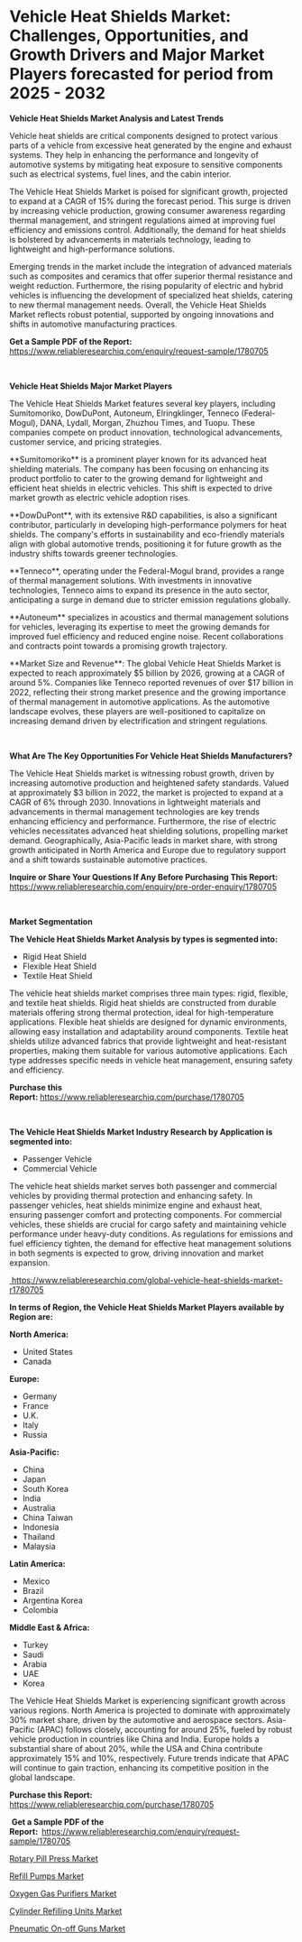 <p><h1>Vehicle Heat Shields Market: Challenges, Opportunities, and Growth Drivers and Major Market Players forecasted for period from 2025 - 2032</h1></p><p><strong>Vehicle Heat Shields Market Analysis and Latest Trends</strong></p>
<p><p>Vehicle heat shields are critical components designed to protect various parts of a vehicle from excessive heat generated by the engine and exhaust systems. They help in enhancing the performance and longevity of automotive systems by mitigating heat exposure to sensitive components such as electrical systems, fuel lines, and the cabin interior.</p><p>The Vehicle Heat Shields Market is poised for significant growth, projected to expand at a CAGR of 15% during the forecast period. This surge is driven by increasing vehicle production, growing consumer awareness regarding thermal management, and stringent regulations aimed at improving fuel efficiency and emissions control. Additionally, the demand for heat shields is bolstered by advancements in materials technology, leading to lightweight and high-performance solutions.</p><p>Emerging trends in the market include the integration of advanced materials such as composites and ceramics that offer superior thermal resistance and weight reduction. Furthermore, the rising popularity of electric and hybrid vehicles is influencing the development of specialized heat shields, catering to new thermal management needs. Overall, the Vehicle Heat Shields Market reflects robust potential, supported by ongoing innovations and shifts in automotive manufacturing practices.</p></p>
<p><strong>Get a Sample PDF of the Report:&nbsp;</strong> <a href="https://www.reliableresearchiq.com/enquiry/request-sample/1780705?utm_campaign=1088&utm_medium=2&utm_source=Github&utm_content=ia&utm_term=25032025&utm_id=vehicle-heat-shields">https://www.reliableresearchiq.com/enquiry/request-sample/1780705</a></p>
<p>&nbsp;</p>
<p><strong>Vehicle Heat Shields Major Market Players</strong></p>
<p><p>The Vehicle Heat Shields Market features several key players, including Sumitomoriko, DowDuPont, Autoneum, Elringklinger, Tenneco (Federal-Mogul), DANA, Lydall, Morgan, Zhuzhou Times, and Tuopu. These companies compete on product innovation, technological advancements, customer service, and pricing strategies.</p><p>**Sumitomoriko** is a prominent player known for its advanced heat shielding materials. The company has been focusing on enhancing its product portfolio to cater to the growing demand for lightweight and efficient heat shields in electric vehicles. This shift is expected to drive market growth as electric vehicle adoption rises.</p><p>**DowDuPont**, with its extensive R&D capabilities, is also a significant contributor, particularly in developing high-performance polymers for heat shields. The company's efforts in sustainability and eco-friendly materials align with global automotive trends, positioning it for future growth as the industry shifts towards greener technologies.</p><p>**Tenneco**, operating under the Federal-Mogul brand, provides a range of thermal management solutions. With investments in innovative technologies, Tenneco aims to expand its presence in the auto sector, anticipating a surge in demand due to stricter emission regulations globally.</p><p>**Autoneum** specializes in acoustics and thermal management solutions for vehicles, leveraging its expertise to meet the growing demands for improved fuel efficiency and reduced engine noise. Recent collaborations and contracts point towards a promising growth trajectory.</p><p>**Market Size and Revenue**: The global Vehicle Heat Shields Market is expected to reach approximately $5 billion by 2026, growing at a CAGR of around 5%. Companies like Tenneco reported revenues of over $17 billion in 2022, reflecting their strong market presence and the growing importance of thermal management in automotive applications. As the automotive landscape evolves, these players are well-positioned to capitalize on increasing demand driven by electrification and stringent regulations.</p></p>
<p>&nbsp;</p>
<p><strong>What Are The Key Opportunities For Vehicle Heat Shields Manufacturers?</strong></p>
<p><p>The Vehicle Heat Shields market is witnessing robust growth, driven by increasing automotive production and heightened safety standards. Valued at approximately $3 billion in 2022, the market is projected to expand at a CAGR of 6% through 2030. Innovations in lightweight materials and advancements in thermal management technologies are key trends enhancing efficiency and performance. Furthermore, the rise of electric vehicles necessitates advanced heat shielding solutions, propelling market demand. Geographically, Asia-Pacific leads in market share, with strong growth anticipated in North America and Europe due to regulatory support and a shift towards sustainable automotive practices.</p></p>
<p><strong>Inquire or Share Your Questions If Any Before Purchasing This Report:</strong> <a href="https://www.reliableresearchiq.com/enquiry/pre-order-enquiry/1780705?utm_campaign=1088&utm_medium=2&utm_source=Github&utm_content=ia&utm_term=25032025&utm_id=vehicle-heat-shields">https://www.reliableresearchiq.com/enquiry/pre-order-enquiry/1780705</a></p>
<p>&nbsp;</p>
<p><strong>Market Segmentation</strong></p>
<p><strong>The Vehicle Heat Shields Market Analysis by types is segmented into:</strong></p>
<p><ul><li>Rigid Heat Shield</li><li>Flexible Heat Shield</li><li>Textile Heat Shield</li></ul></p>
<p><p>The vehicle heat shields market comprises three main types: rigid, flexible, and textile heat shields. Rigid heat shields are constructed from durable materials offering strong thermal protection, ideal for high-temperature applications. Flexible heat shields are designed for dynamic environments, allowing easy installation and adaptability around components. Textile heat shields utilize advanced fabrics that provide lightweight and heat-resistant properties, making them suitable for various automotive applications. Each type addresses specific needs in vehicle heat management, ensuring safety and efficiency.</p></p>
<p><strong>Purchase this Report:&nbsp;</strong><a href="https://www.reliableresearchiq.com/purchase/1780705?utm_campaign=1088&utm_medium=2&utm_source=Github&utm_content=ia&utm_term=25032025&utm_id=vehicle-heat-shields">https://www.reliableresearchiq.com/purchase/1780705</a></p>
<p>&nbsp;</p>
<p><strong>The Vehicle Heat Shields Market Industry Research by Application is segmented into:</strong></p>
<p><ul><li>Passenger Vehicle</li><li>Commercial Vehicle</li></ul></p>
<p><p>The vehicle heat shields market serves both passenger and commercial vehicles by providing thermal protection and enhancing safety. In passenger vehicles, heat shields minimize engine and exhaust heat, ensuring passenger comfort and protecting components. For commercial vehicles, these shields are crucial for cargo safety and maintaining vehicle performance under heavy-duty conditions. As regulations for emissions and fuel efficiency tighten, the demand for effective heat management solutions in both segments is expected to grow, driving innovation and market expansion.</p></p>
<p><a href="https://www.reliableresearchiq.com/global-vehicle-heat-shields-market-r1780705?utm_campaign=1088&utm_medium=2&utm_source=Github&utm_content=ia&utm_term=25032025&utm_id=vehicle-heat-shields">&nbsp;https://www.reliableresearchiq.com/global-vehicle-heat-shields-market-r1780705</a></p>
<p><strong>In terms of Region, the Vehicle Heat Shields Market Players available by Region are:</strong></p>
<p>
    <p> <strong> North America: </strong>
        <ul>
            <li>United States</li>
            <li>Canada</li>
        </ul>
        </p> 
    <p> <strong> Europe: </strong>
        <ul>
            <li>Germany</li>
            <li>France</li>
            <li>U.K.</li>
            <li>Italy</li>
            <li>Russia</li>
        </ul>
        </p> 
    <p> <strong> Asia-Pacific: </strong>
        <ul>
            <li>China</li>
            <li>Japan</li>
            <li>South Korea</li>
            <li>India</li>
            <li>Australia</li>
            <li>China Taiwan</li>
            <li>Indonesia</li>
            <li>Thailand</li>
            <li>Malaysia</li>
        </ul>
        </p> 
    <p> <strong> Latin America: </strong>
        <ul>
            <li>Mexico</li>
            <li>Brazil</li>
            <li>Argentina Korea</li>
            <li>Colombia</li>
        </ul>
        </p> 
    <p> <strong> Middle East & Africa: </strong>
        <ul>
            <li>Turkey</li>
            <li>Saudi</li>
            <li>Arabia</li>
            <li>UAE</li>
            <li>Korea</li>
        </ul>
    </p>
    </p>
<p><p>The Vehicle Heat Shields Market is experiencing significant growth across various regions. North America is projected to dominate with approximately 30% market share, driven by the automotive and aerospace sectors. Asia-Pacific (APAC) follows closely, accounting for around 25%, fueled by robust vehicle production in countries like China and India. Europe holds a substantial share of about 20%, while the USA and China contribute approximately 15% and 10%, respectively. Future trends indicate that APAC will continue to gain traction, enhancing its competitive position in the global landscape.</p></p>
<p><strong>Purchase this Report: </strong><a href="https://www.reliableresearchiq.com/purchase/1780705?utm_campaign=1088&utm_medium=2&utm_source=Github&utm_content=ia&utm_term=25032025&utm_id=vehicle-heat-shields">https://www.reliableresearchiq.com/purchase/1780705</a></p>
<p>&nbsp;<strong>Get a Sample PDF of the Report:&nbsp;&nbsp;</strong><a href="https://www.reliableresearchiq.com/enquiry/request-sample/1780705?utm_campaign=1088&utm_medium=2&utm_source=Github&utm_content=ia&utm_term=25032025&utm_id=vehicle-heat-shields">https://www.reliableresearchiq.com/enquiry/request-sample/1780705</a></p>
<p><strong></strong></p>
<p><p><a href="https://github.com/kocssequen/Market-Research-Report-List-1/blob/main/rotary-pill-press-market.md?utm_campaign=1088&utm_medium=2&utm_source=Github&utm_content=ia&utm_term=25032025&utm_id=vehicle-heat-shields">Rotary Pill Press Market</a></p><p><a href="https://github.com/alablisepah/Market-Research-Report-List-1/blob/main/refill-pumps-market.md?utm_campaign=1088&utm_medium=2&utm_source=Github&utm_content=ia&utm_term=25032025&utm_id=vehicle-heat-shields">Refill Pumps Market</a></p><p><a href="https://github.com/kuziaaring40/Market-Research-Report-List-1/blob/main/oxygen-gas-purifiers-market.md?utm_campaign=1088&utm_medium=2&utm_source=Github&utm_content=ia&utm_term=25032025&utm_id=vehicle-heat-shields">Oxygen Gas Purifiers Market</a></p><p><a href="https://github.com/bauzolesco/Market-Research-Report-List-1/blob/main/cylinder-refilling-units-market.md?utm_campaign=1088&utm_medium=2&utm_source=Github&utm_content=ia&utm_term=25032025&utm_id=vehicle-heat-shields">Cylinder Refilling Units Market</a></p><p><a href="https://github.com/keeniielokl/Market-Research-Report-List-1/blob/main/pneumatic-on-off-guns-market.md?utm_campaign=1088&utm_medium=2&utm_source=Github&utm_content=ia&utm_term=25032025&utm_id=vehicle-heat-shields">Pneumatic On-off Guns Market</a></p></p>